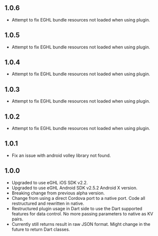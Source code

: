 ## 1.0.6

* Attempt to fix EGHL bundle resources not loaded when using plugin.

## 1.0.5

* Attempt to fix EGHL bundle resources not loaded when using plugin.

## 1.0.4

* Attempt to fix EGHL bundle resources not loaded when using plugin.

## 1.0.3

* Attempt to fix EGHL bundle resources not loaded when using plugin.

## 1.0.2

* Attempt to fix EGHL bundle resources not loaded when using plugin.

## 1.0.1

* Fix an issue with android volley library not found.

## 1.0.0

* Upgraded to use eGHL iOS SDK v2.2.
* Upgraded to use eGHL Android SDK v2.5.2 Android X version.
* Breaking change from previous alpha version.
* Change from using a direct Cordova port to a native port. Code all restructured and rewritten in native.
* Restructured plugin usage in Dart side to use the Dart supported features for data control. No more passing parameters to native as KV pairs.
* Currently still returns result in raw JSON format. Might change in the future to return Dart classes.